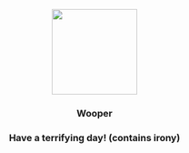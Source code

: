 <p align="center">
    <img src="https://raw.githubusercontent.com/PokeAPI/sprites/master/sprites/pokemon/194.png" width="150" height="150">
</p>
<h3 align="center"> <b>Wooper</b></h3>
<h3 align="center">Have a terrifying day! (contains irony)</h3>

